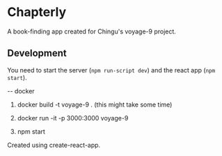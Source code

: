 # Chapterly
A book-finding app created for Chingu's voyage-9 project.

## Development
You need to start the server (`npm run-script dev`) and the react app (`npm start`).

-- docker
1. docker build -t voyage-9 .
(this might take some time)

2. docker run -it -p 3000:3000 voyage-9

3. npm start




Created using create-react-app.